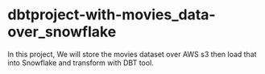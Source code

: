 # dbtproject-with-movies_data-over_snowflake
In this project, We will store the movies dataset over AWS s3 then load that into Snowflake and transform with DBT tool.
